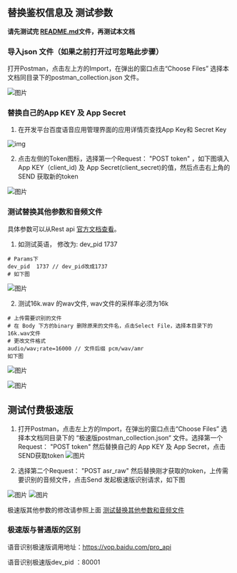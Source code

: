 ## 替换鉴权信息及 测试参数
**请先测试完 [README.md](/rest-api-asr/postman/README.m)文件，再测试本文档**

### 导入json 文件（如果之前打开过可忽略此步骤）

打开Postman，点击左上方的Import，在弹出的窗口点击“Choose Files” 选择本文档同目录下的postman_collection.json 文件。

![图片](https://raw.githubusercontent.com/Baidu-AIP/speech-demo/master/rest-api-asr/postman/doc-images/201906201400.png)

### 替换自己的App KEY 及 App Secret

1. 在开发平台百度语音应用管理界面的应用详情页查找App Key和 Secret Key 

![img](https://raw.githubusercontent.com/Baidu-AIP/speech-demo/master/rest-api-asr/postman/doc-images/201906201700.jpg)

2. 点击左侧的Token图标，选择第一个Request： "POST token" ，如下图填入App KEY（client_id) 及 App Secret(client_secret)的值，然后点击右上角的SEND 获取新的token 

![图片](https://raw.githubusercontent.com/Baidu-AIP/speech-demo/master/rest-api-asr/postman/doc-images/201906201601.png)


### 测试替换其他参数和音频文件

具体参数可以从Rest api [官方文档查看](http://ai.baidu.com/docs#/ASR-API/f1c36e33)。

1. 如测试英语， 修改为: dev_pid 1737 

```
# Params下
dev_pid  1737 // dev_pid改成1737 
# 如下图
```
![图片](https://raw.githubusercontent.com/Baidu-AIP/speech-demo/master/rest-api-asr/postman/doc-images/201906201404.png)

2. 测试16k.wav 的wav文件,  wav文件的采样率必须为16k 

```
# 上传需要识别的文件
# 在 Body 下方的binary 删除原来的文件名，点击Select File，选择本目录下的16k.wav文件
# 更改文件格式
audio/wav;rate=16000 // 文件后缀 pcm/wav/amr 
如下图
```

![图片](https://raw.githubusercontent.com/Baidu-AIP/speech-demo/master/rest-api-asr/postman/doc-images/201906201405.png)

![图片](https://raw.githubusercontent.com/Baidu-AIP/speech-demo/master/rest-api-asr/postman/doc-images/201906201406.png)

## 测试付费极速版

1. 打开Postman，点击左上方的Import，在弹出的窗口点击“Choose Files” 选择本文档同目录下的 “极速版postman_collection.json“ 文件。选择第一个Request： "POST token" 然后替换自己的 App KEY 及 App Secret，点击SEND获取token
![图片](https://raw.githubusercontent.com/Baidu-AIP/speech-demo/master/rest-api-asr/postman/doc-images/201906201407.png)

2. 选择第二个Request： "POST asr_raw" 然后替换刚才获取的token，上传需要识别的音频文件，点击Send 发起极速版识别请求，如下图

![图片](https://raw.githubusercontent.com/Baidu-AIP/speech-demo/master/rest-api-asr/postman/doc-images/201906201408.png)
![图片](https://raw.githubusercontent.com/Baidu-AIP/speech-demo/master/rest-api-asr/postman/doc-images/201906201409.png)

极速版其他参数的修改请参照上面 <a href="#测试替换其他参数和音频文件">测试替换其他参数和音频文件</a>
### 极速版与普通版的区别

语音识别极速版调用地址：https://vop.baidu.com/pro_api

语音识别极速版dev_pid ：80001

